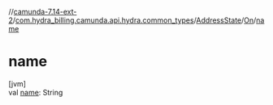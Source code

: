 //[camunda-7.14-ext-2](../../../../index.md)/[com.hydra_billing.camunda.api.hydra.common_types](../../index.md)/[AddressState](../index.md)/[On](index.md)/[name](name.md)

# name

[jvm]\
val [name](name.md): String
